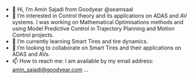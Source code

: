 - 👋 Hi, I’m Amin Sajadi from Goodyear @seamsaal
- 👀 I’m interested in Control theory and its applications on ADAS and AV systems. I was working on Mathematical Optimisations methods and using Model Predictive Control in Trajectory Planning and Motion Control projects.
- 🌱 I’m currently learning Smart Tires and tire dynamics.
- 💞️ I’m looking to collaborate on Smart Tires and their applications on ADAS and AVs.
- 📫 How to reach me: I am available by my email address: amin_sajadi@goodyear.com ...

<!---
seamsaal/seamsaal is a ✨ special ✨ repository because its `README.md` (this file) appears on your GitHub profile.
You can click the Preview link to take a look at your changes.
--->
